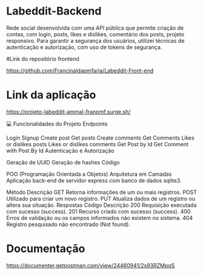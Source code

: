 # Labeddit-Backend

Rede social desenvolvida com uma API pública que permite criação de contas, com login, posts, likes e dislikes, comentário dos posts, projeto responsivo. Para garantir a segurança dos usuários, utilizei técnicas de autenticação e autorização, com uso de tokens de segurança.


#Link do repositório  frontend

https://github.com/Francinaldapmfaria/Labeddit-Front-end

# Link da aplicação

https://projeto-labeddit-ammal-franpmf.surge.sh/

💻 Funcionalidades do Projeto
Endpoints

Login
Signup
Create post
Get posts
Create comments
Get Comments
Likes or dislikes posts
Likes or dislikes comments
Get Post by Id
Get Comment with Post By Id
Autenticação e Autorização

Geração de UUID
Geração de hashes
Código

POO (Programação Orientada a Objetos)
Arquitetura em Camadas
Aplicação back-end de servidor express com banco de dados sqlite3.


Método	Descrição
GET	Retorna informações de um ou mais registros.
POST	Utilizado para criar um novo registro.
PUT	Atualiza dados de um registro ou altera sua situação.
Respostas
Código	Descrição
200	Requisição executada com sucesso (success).
201	Recurso criado com sucesso (success).
400	Erros de validação ou os campos informados não existem no sistema.
404	Registro pesquisado não encontrado (Not found).

# Documentação

https://documenter.getpostman.com/view/24460941/2s93RZMpqS

